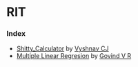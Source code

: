 # RIT

### Index

- [Shitty_Calculator](./CJ/) by [Vyshnav CJ](https://github.com/VyshnavCJ)
- [Multiple Linear Regresion](./Govind) by [Govind V R](https://github.com/Govindvr)
